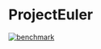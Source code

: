 # ProjectEuler

[![benchmark](https://github.com/rnnh/ProjectEuler/actions/workflows/benchmark.yml/badge.svg)](https://github.com/rnnh/ProjectEuler/actions/workflows/benchmark.yml)

